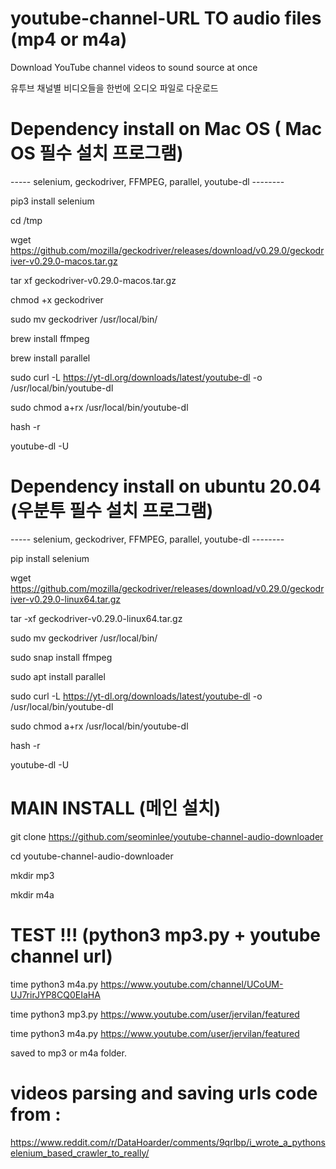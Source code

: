 # youtube-channel-URL TO audio files (mp4 or m4a)

Download YouTube channel videos to sound source at once

유투브 채널별 비디오들을 한번에 오디오 파일로 다운로드 


# Dependency install  on Mac OS ( Mac OS 필수 설치 프로그램)

----- selenium,  geckodriver, FFMPEG, parallel, youtube-dl --------

pip3 install selenium

cd /tmp

wget https://github.com/mozilla/geckodriver/releases/download/v0.29.0/geckodriver-v0.29.0-macos.tar.gz

tar xf geckodriver-v0.29.0-macos.tar.gz

chmod +x geckodriver

sudo mv geckodriver /usr/local/bin/

brew install ffmpeg

brew install parallel

sudo curl -L https://yt-dl.org/downloads/latest/youtube-dl -o /usr/local/bin/youtube-dl

sudo chmod a+rx /usr/local/bin/youtube-dl

hash -r

youtube-dl -U


# Dependency install on ubuntu 20.04 (우분투 필수 설치 프로그램) 

----- selenium,  geckodriver, FFMPEG, parallel, youtube-dl --------

pip install selenium

wget https://github.com/mozilla/geckodriver/releases/download/v0.29.0/geckodriver-v0.29.0-linux64.tar.gz

tar -xf geckodriver-v0.29.0-linux64.tar.gz

sudo mv geckodriver  /usr/local/bin/

sudo snap install ffmpeg

sudo apt install parallel

sudo curl -L https://yt-dl.org/downloads/latest/youtube-dl -o /usr/local/bin/youtube-dl

sudo chmod a+rx /usr/local/bin/youtube-dl

hash -r

youtube-dl -U



# MAIN INSTALL (메인 설치)


git clone https://github.com/seominlee/youtube-channel-audio-downloader

cd youtube-channel-audio-downloader

mkdir mp3

mkdir m4a



# TEST !!! (python3 mp3.py + youtube channel url)   


time python3 m4a.py https://www.youtube.com/channel/UCoUM-UJ7rirJYP8CQ0EIaHA


time python3 mp3.py https://www.youtube.com/user/jervilan/featured


time python3 m4a.py https://www.youtube.com/user/jervilan/featured


saved to mp3 or m4a folder.


# videos parsing and saving urls code from : 

https://www.reddit.com/r/DataHoarder/comments/9qrlbp/i_wrote_a_pythonselenium_based_crawler_to_really/
